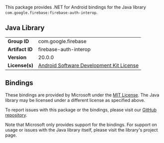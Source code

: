 This package provides .NET for Android bindings for the Java library `com.google.firebase:firebase-auth-interop`.

## Java Library

| | |
|-|-|
| **Group ID** | com.google.firebase |
| **Artifact ID** | firebase-auth-interop |
| **Version** | 20.0.0 |
| **License(s)** | [Android Software Development Kit License](https://developer.android.com/studio/terms.html) |

## Bindings

These bindings are provided by Microsoft under the [MIT License](https://opensource.org/licenses/MIT). The Java
library may be licensed under a different license as specified above.

To report issues with this package or the bindings, please visit our [GitHub repository](https://aka.ms/android-libraries).

Note that Microsoft only provides support for the bindings. For support on
usage or issues with the Java library itself, please visit the library's project page.
